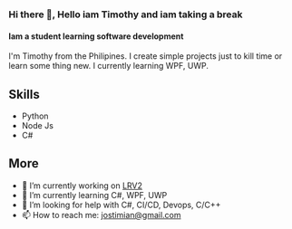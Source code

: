 ### Hi there 👋, Hello iam Timothy and iam taking a break
#### Iam a student learning software development

I'm Timothy from the Philipines. I create simple projects just to kill time or learn some thing new. I currently learning WPF, UWP.

## Skills
- Python
- Node Js
- C#

## More
- 🔭 I’m currently working on [LRV2](https://github.com/jostimian/LapsRemoteV2)
- 🌱 I’m currently learning C#, WPF, UWP
- 🤔 I’m looking for help with C#, CI/CD, Devops, C/C++ 
- 📫 How to reach me: [jostimian@gmail.com](https://mail.google.com/mail/u/0/#inbox?compose=new) 



